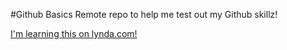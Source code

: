 #Github Basics
Remote repo to help me test out my Github skillz!

[I'm learning this on lynda.com!](http://www.lynda.com)
